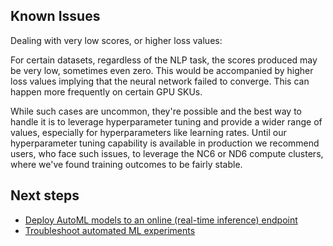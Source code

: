 

## Known Issues

Dealing with very low scores, or higher loss values: 

For certain datasets, regardless of the NLP task, the scores produced may be very low, sometimes even zero. This would be accompanied by higher loss values implying that the neural network failed to converge. This can happen more frequently on certain GPU SKUs.

While such cases are uncommon, they're possible and the best way to handle it is to leverage hyperparameter tuning and provide a wider range of values, especially for hyperparameters like learning rates. Until our hyperparameter tuning capability is available in production we recommend users, who face such issues, to leverage the NC6 or ND6 compute clusters, where we've found training outcomes to be fairly stable.

## Next steps

+ [Deploy AutoML models to an online (real-time inference) endpoint](how-to-deploy-automl-endpoint.md)
+ [Troubleshoot automated ML experiments](how-to-troubleshoot-auto-ml.md)
